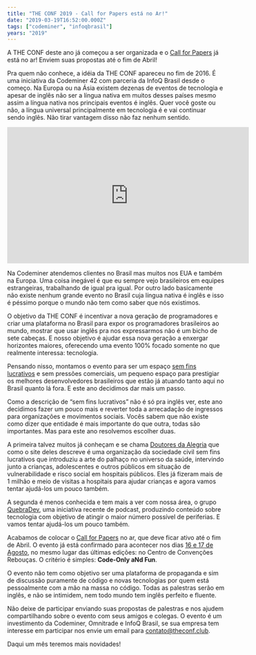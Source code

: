 ```yaml
---
title: "THE CONF 2019 - Call for Papers está no Ar!"
date: "2019-03-19T16:52:00.000Z"
tags: ["codeminer", "infoqbrasil"]
years: "2019"
---
```


<p></p>
<p>A THE CONF deste ano já começou a ser organizada e o <a href="https://cfp.theconf.club">Call for Papers</a> já está no ar! Enviem suas propostas até o fim de Abril!</p>
<p>Pra quem não conhece, a idéia da THE CONF apareceu no fim de 2016. É uma iniciativa da Codeminer 42 com parceria da InfoQ Brasil desde o começo. Na Europa ou na Ásia existem dezenas de eventos de tecnologia e apesar de inglês não ser a língua nativa em muitos desses países mesmo assim a língua nativa nos principais eventos é inglês. Quer você goste ou não, a língua universal principalmente em tecnologia é e vai continuar sendo inglês. Não tirar vantagem disso não faz nenhum sentido.</p>
<iframe width="560" height="315" src="https://www.youtube.com/embed/OH-HwjZjJ5w" frameborder="0" allow="accelerometer; autoplay; encrypted-media; gyroscope; picture-in-picture" allowfullscreen=""></iframe>
<p></p>
<p></p>
<p>Na Codeminer atendemos clientes no Brasil mas muitos nos EUA e também na Europa. Uma coisa inegável é que eu sempre vejo brasileiros em equipes estrangeiras, trabalhando de igual pra igual. Por outro lado basicamente não existe nenhum grande evento no Brasil cuja língua nativa é inglês e isso é péssimo porque o mundo não tem como saber que nós existimos.</p>
<p>O objetivo da THE CONF é incentivar a nova geração de programadores e criar uma plataforma no Brasil para expor os programadores brasileiros ao mundo, mostrar que usar inglês pra nos expressarmos não é um bicho de sete cabeças. E nosso objetivo é ajudar essa nova geração a enxergar horizontes maiores, oferecendo uma evento 100% focado somente no que realmente interessa: tecnologia.</p>
<p>Pensando nisso, montamos o evento para ser um espaço <a href="https://www.akitaonrails.com/2018/10/31/the-conf-2018-edition-report">sem fins lucrativos</a> e sem pressões comerciais, um pequeno espaço para prestigiar os melhores desenvolvedores brasileiros que estão já atuando tanto aqui no Brasil quanto lá fora. E este ano decidimos dar mais um passo.</p>
<p>Como a descrição de “sem fins lucrativos” não é só pra inglês ver, este ano decidimos fazer um pouco mais e reverter toda a arrecadação de ingressos para organizações e movimentos sociais. Vocês sabem que não existe como dizer que entidade é mais importante do que outra, todas são importantes. Mas para este ano resolvemos escolher duas.</p>
<p>A primeira talvez muitos já conheçam e se chama <a href="https://doutoresdaalegria.org.br/">Doutores da Alegria</a> que como o site deles descreve é uma organização da sociedade civil sem fins lucrativos que introduziu a arte do palhaço no universo da saúde, intervindo junto a crianças, adolescentes e outros públicos em situação de vulnerabilidade e risco social em hospitais públicos. Eles já fizeram mais de 1 milhão e meio de visitas a hospitais para ajudar crianças e agora vamos tentar ajudá-los um pouco também.</p>
<p>A segunda é menos conhecida e tem mais a ver com nossa área, o grupo <a href="https://quebradev.com.br/">QuebraDev</a>, uma iniciativa recente de podcast, produzindo conteúdo sobre tecnologia com objetivo de atingir o maior número possível de periferias. E vamos tentar ajudá-los um pouco também.</p>
<p>Acabamos de colocar o <a href="https://cfp.theconf.club">Call for Papers</a> no ar, que deve ficar ativo até o fim de Abril. O evento já está confirmado para acontecer nos dias <a href="https://www.facebook.com/events/2646032068747273/">16 e 17 de Agosto</a>, no mesmo lugar das últimas edições: no Centro de Convenções Rebouças. O critério é simples: <strong>Code-Only aNd Fun</strong>.</p>
<p>O evento não tem como objetivo ser uma plataforma de propaganda e sim de discussão puramente de código e novas tecnologias por quem está pessoalmente com a mão na massa no código. Todas as palestras serão em inglês, e não se intimidem, nem todo mundo tem inglês perfeito e fluente.</p>
<p>Não deixe de participar enviando suas propostas de palestras e nos ajudem compartilhando sobre o evento com seus amigos e colegas. O evento é um investimento da Codeminer, Omnitrade e InfoQ Brasil, se sua empresa tem interesse em participar nos envie um email para <a href="mailto:contato@theconf.club">contato@theconf.club</a>.</p>
<p>Daqui um mês teremos mais novidades!</p>
<p></p>